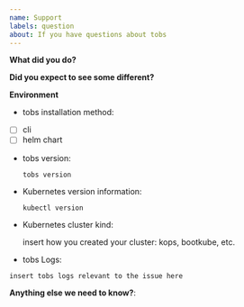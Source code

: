 ```yaml
---
name: Support
labels: question
about: If you have questions about tobs
---
```


<!-- Feel free to ask questions in #promscale on Timescale Slack! -->

**What did you do?**

**Did you expect to see some different?**

**Environment**

* tobs installation method:

- [ ] cli
- [ ] helm chart

* tobs version:

  `tobs version`

    <!-- Replace the command with its output above -->

    <!-- If you installed via helm charts please specify chart version -->

* Kubernetes version information:

  `kubectl version`

    <!-- Replace the command with its output above -->

* Kubernetes cluster kind:

  insert how you created your cluster: kops, bootkube, etc.

* tobs Logs:

```
insert tobs logs relevant to the issue here
```

**Anything else we need to know?**: